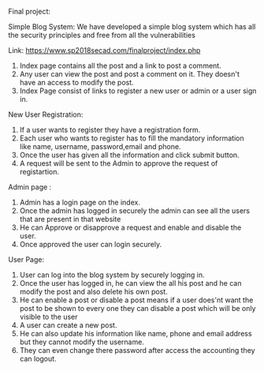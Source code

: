 Final project:


Simple Blog System: We have developed a simple blog system which has all the security principles and free from all the vulnerabilities


Link: https://www.sp2018secad.com/finalproject/index.php

1. Index page contains all the post and  a link to post a comment.
2. Any user can view the post  and post a comment on it. They doesn't have an access to modify the post.
3. Index Page consist of links to register a new user or admin or a user sign in.


New User Registration:

1. If a user wants to  register they have a registration form.
2. Each user who wants to register has to fill the mandatory information like name, username, password,email and phone.
3. Once the user has given all the information and click submit button.
4. A request will be sent to the Admin to approve the request of registartion.

Admin page :

1. Admin has a login page on the index.
2. Once the admin has logged in securely the admin can see all the users that are present in that website 
3. He can Approve or disapprove a request and enable and disable the user.
4. Once approved the user can login securely.


User Page:

1. User can log into the  blog system by securely logging in.
2. Once the user has logged in, he can view the all his post and  he can modify the post and also  delete his own post.
3. He can enable a post or disable a post means if a user does'nt want the post to be shown to every one they can disable  a post which will be only visible to the user
4. A user can create a new post.
5. He can also update his information like name, phone and email address but they cannot modify the username.
6. They can even change there password after access the accounting they can logout.





